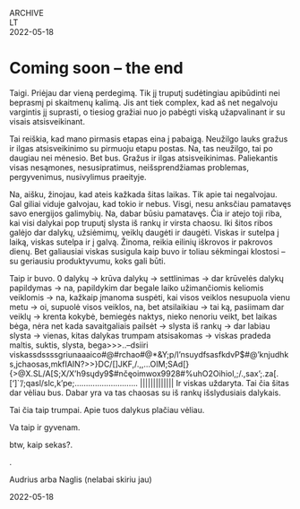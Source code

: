 ARCHIVE  
LT  
2022-05-18

# Coming soon – the end

Taigi. Priėjau dar vieną perdegimą. Tik jį truputį sudėtingiau apibūdinti nei beprasmį pi skaitmenų kalimą. Jis ant tiek complex, kad aš net negalvoju vargintis jį suprasti, o tiesiog gražiai nuo jo pabėgti viską užapvalinant ir su visais atsisveikinant.

Tai reiškia, kad mano pirmasis etapas eina į pabaigą. Neužilgo lauks gražus ir ilgas atsisveikinimo su pirmuoju etapu postas. Na, tas neužilgo, tai po daugiau nei mėnesio. Bet bus. Gražus ir ilgas atsisveikinimas. Paliekantis visas nesąmones, nesusipratimus, neišsprendžiamas problemas, pergyvenimus, nusivylimus praeityje.

Na, aišku, žinojau, kad ateis kažkada šitas laikas. Tik apie tai negalvojau. Gal giliai viduje galvojau, kad tokio ir nebus. Visgi, nesu anksčiau pamatavęs savo energijos galimybių. Na, dabar būsiu pamatavęs. Čia ir atejo toji riba, kai visi dalykai pop truputį slysta iš rankų ir virsta chaosu. Iki šitos ribos galėjo dar dalykų, užsiėmimų, veiklų daugėti ir daugėti. Viskas ir sutelpa į laiką, viskas sutelpa ir į galvą. Žinoma, reikia eilinių iškrovos ir pakrovos dienų. Bet galiausiai viskas susigula kaip buvo ir toliau sėkmingai klostosi – su geriausiu produktyvumu, koks gali būti.

Taip ir buvo. 0 dalykų -> krūva dalykų -> settlinimas -> dar krūvelės dalykų papildymas -> na, papildykim dar begale laiko užimančiomis keliomis veiklomis -> na, kažkaip įmanoma suspėti, kai visos veiklos nesupuola vienu metu -> oi, supuolė visos veiklos, na, bet atsilaikiau -> tai ką, pasiimam dar veiklų -> krenta kokybė, bemiegės naktys, nieko nenoriu veikt, bet laikas bėga, nėra net kada savaitgaliais pailsėt -> slysta iš rankų -> dar labiau slysta -> vienas, kitas dalykas trumpam atsisakomas -> viskas pradeda maltis, suktis, slysta, bega>>>..–dsiiri viskassdssssgriunaaaico#@#rchao#@\*\&Y;p/l’nsuydfsasfkdvP$#@’knjudhks,jchaosas,mkfIAIN?>>}DC/[]JKF,/.,,…OIM;SAd[}{>@X.SL/A[S;X/X’h9sųdy9$#nčęoimwox9928#%uhO2Oihiol,;/.,sax’;.za[.[‘]`’/;qasl/slc,k’pe;………………………. ||||||||||||| Ir viskas uždaryta. Tai čia šitas dar vėliau bus. Dabar yra va tas chaosas su iš rankų išslydusiais dalykais.

Tai čia taip trumpai. Apie tuos dalykus plačiau vėliau.

Va taip ir gyvenam.

btw, kaip sekas?.

.

Audrius arba Naglis (nelabai skiriu jau)

2022-05-18
